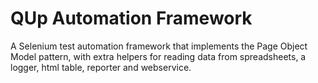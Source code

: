 # QUp Automation Framework
A Selenium test automation framework that implements the Page Object Model pattern, with extra helpers for reading data from spreadsheets, a logger, html table, reporter and webservice.   
